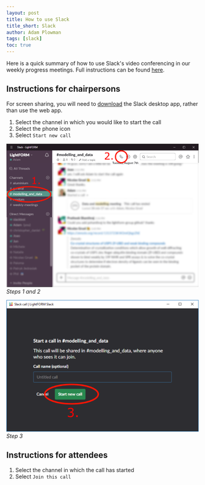 ```yaml
---
layout: post
title: How to use Slack
title_short: Slack
author: Adam Plowman
tags: [slack]
toc: true
---
```


Here is a quick summary of how to use Slack's video conferencing in our weekly progress meetings. Full instructions can be found [here](https://get.slack.help/hc/en-us/articles/216771908).

## Instructions for chairpersons

For screen sharing, you will need to [download](https://slack.com/downloads) the Slack desktop app, rather than use the web app.

1. Select the channel in which you would like to start the call
2. Select the phone icon
3. Select `Start new call`

![Making a Slack video call; steps 1 and 2.](/assets/images/posts/slack_chairperson_1_2.png)
*Steps 1 and 2*

![Making a Slack video call; step 3.](/assets/images/posts/slack_chairperson_3.png)
*Step 3*

## Instructions for attendees

1. Select the channel in which the call has started
2. Select `Join this call`
